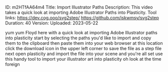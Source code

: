 ID: m2HTfAA64m4
Title: Import Illustrator Paths
Description: This video takes a quick look at importing Adobe Illustrator Paths into Plasticity. Tool links: https://dev.cog.ooo/svg2step/ https://github.com/iskwmsy/svg2step
Duration: 40
Version: 
Uploaded: 2023-05-22

yum yum Floyd here with a quick look at
importing Adobe Illustrator paths into
plasticity start by selecting the paths
you'd like to import and copy them to
the clipboard then paste them into your
web browser at this location click the
download icon in the upper left corner
to save the file as a step file next
open plasticity and import the file into
your scene and you're all set use this
handy tool to import your illustrator
art into plasticity oh look at the time
foreign
